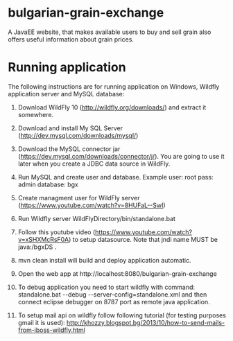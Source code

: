 # bulgarian-grain-exchange

A JavaEE website, that makes available users to buy and sell grain also offers useful information about grain prices.

# Running application

The following instructions are for running application on Windows, Wildfly application server and MySQL database:

1. Download WildFly 10 (http://wildfly.org/downloads/) and extract it somewhere.

2. Download and install My SQL Server (http://dev.mysql.com/downloads/mysql/)

3. Download the MySQL connector jar (https://dev.mysql.com/downloads/connector/j/). You are going to use it later when you create a JDBC data source in WildFly.

4. Run MySQL and create user and database. Example user: root pass: admin database: bgx

5. Create managment user for WildFly server (https://www.youtube.com/watch?v=8HUFaL--SwI)

6. Run Wildfly server WildFlyDirectory/bin/standalone.bat

7. Follow this youtube video (https://www.youtube.com/watch?v=xSHXMcRsF0A) to setup datasource. Note that jndi name MUST be java:/bgxDS .

8. mvn clean install will build and deploy application automatic.

9. Open the web app at http://localhost:8080/bulgarian-grain-exchange

10. To debug application you need to start wildfly with command: standalone.bat --debug --server-config=standalone.xml and then connect eclipse
debugger on 8787 port as remote java application.

11. To setup mail api on wildfly follow following tutorial (for testing purposes gmail it is used): http://khozzy.blogspot.bg/2013/10/how-to-send-mails-from-jboss-wildfly.html 